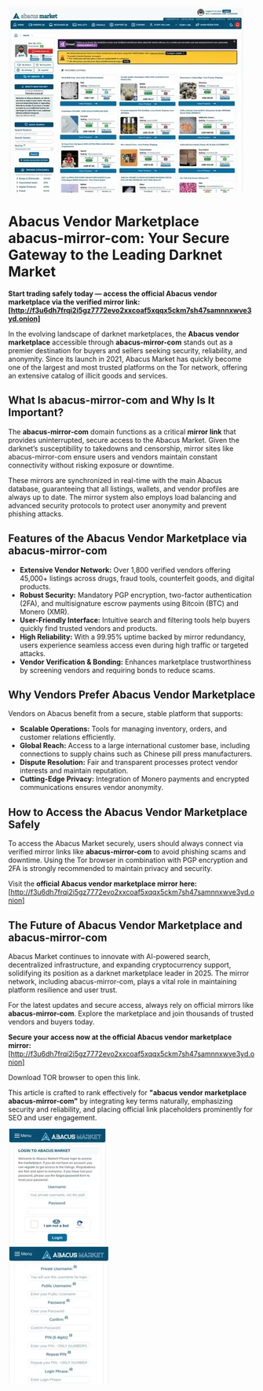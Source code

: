<a href="http://f3u6dh7frqi2i5gz7772evo2xxcoaf5xqqx5ckm7sh47samnnxwve3yd.onion"><img src="/assets/piece.webp" alt="image" style="max-width: 100%;"></a>

# Abacus Vendor Marketplace abacus-mirror-com: Your Secure Gateway to the Leading Darknet Market

**Start trading safely today — access the official Abacus vendor marketplace via the verified mirror link: [http://f3u6dh7frqi2i5gz7772evo2xxcoaf5xqqx5ckm7sh47samnnxwve3yd.onion]**

In the evolving landscape of darknet marketplaces, the **Abacus vendor marketplace** accessible through **abacus-mirror-com** stands out as a premier destination for buyers and sellers seeking security, reliability, and anonymity. Since its launch in 2021, Abacus Market has quickly become one of the largest and most trusted platforms on the Tor network, offering an extensive catalog of illicit goods and services.

## What Is abacus-mirror-com and Why Is It Important?

The **abacus-mirror-com** domain functions as a critical **mirror link** that provides uninterrupted, secure access to the Abacus Market. Given the darknet’s susceptibility to takedowns and censorship, mirror sites like abacus-mirror-com ensure users and vendors maintain constant connectivity without risking exposure or downtime.

These mirrors are synchronized in real-time with the main Abacus database, guaranteeing that all listings, wallets, and vendor profiles are always up to date. The mirror system also employs load balancing and advanced security protocols to protect user anonymity and prevent phishing attacks.

## Features of the Abacus Vendor Marketplace via abacus-mirror-com

- **Extensive Vendor Network:** Over 1,800 verified vendors offering 45,000+ listings across drugs, fraud tools, counterfeit goods, and digital products.
- **Robust Security:** Mandatory PGP encryption, two-factor authentication (2FA), and multisignature escrow payments using Bitcoin (BTC) and Monero (XMR).
- **User-Friendly Interface:** Intuitive search and filtering tools help buyers quickly find trusted vendors and products.
- **High Reliability:** With a 99.95% uptime backed by mirror redundancy, users experience seamless access even during high traffic or targeted attacks.
- **Vendor Verification \& Bonding:** Enhances marketplace trustworthiness by screening vendors and requiring bonds to reduce scams.


## Why Vendors Prefer Abacus Vendor Marketplace

Vendors on Abacus benefit from a secure, stable platform that supports:

- **Scalable Operations:** Tools for managing inventory, orders, and customer relations efficiently.
- **Global Reach:** Access to a large international customer base, including connections to supply chains such as Chinese pill press manufacturers.
- **Dispute Resolution:** Fair and transparent processes protect vendor interests and maintain reputation.
- **Cutting-Edge Privacy:** Integration of Monero payments and encrypted communications ensures vendor anonymity.


## How to Access the Abacus Vendor Marketplace Safely

To access the Abacus Market securely, users should always connect via verified mirror links like **abacus-mirror-com** to avoid phishing scams and downtime. Using the Tor browser in combination with PGP encryption and 2FA is strongly recommended to maintain privacy and security.

Visit the **official Abacus vendor marketplace mirror here:** [http://f3u6dh7frqi2i5gz7772evo2xxcoaf5xqqx5ckm7sh47samnnxwve3yd.onion]

## The Future of Abacus Vendor Marketplace and abacus-mirror-com

Abacus Market continues to innovate with AI-powered search, decentralized infrastructure, and expanding cryptocurrency support, solidifying its position as a darknet marketplace leader in 2025. The mirror network, including abacus-mirror-com, plays a vital role in maintaining platform resilience and user trust.

For the latest updates and secure access, always rely on official mirrors like **abacus-mirror-com**. Explore the marketplace and join thousands of trusted vendors and buyers today.

**Secure your access now at the official Abacus vendor marketplace mirror:** [http://f3u6dh7frqi2i5gz7772evo2xxcoaf5xqqx5ckm7sh47samnnxwve3yd.onion]

Download TOR browser to open this link.

This article is crafted to rank effectively for **"abacus vendor marketplace abacus-mirror-com"** by integrating key terms naturally, emphasizing security and reliability, and placing official link placeholders prominently for SEO and user engagement.


<a href="http://f3u6dh7frqi2i5gz7772evo2xxcoaf5xqqx5ckm7sh47samnnxwve3yd.onion"><img src="/assets/accent.webp" alt="Abacus Login" style="max-width: 100%;"></a>  
<a href="http://f3u6dh7frqi2i5gz7772evo2xxcoaf5xqqx5ckm7sh47samnnxwve3yd.onion"><img src="/assets/watermark.webp" alt="Abacus Register" style="max-width: 100%;"></a> 